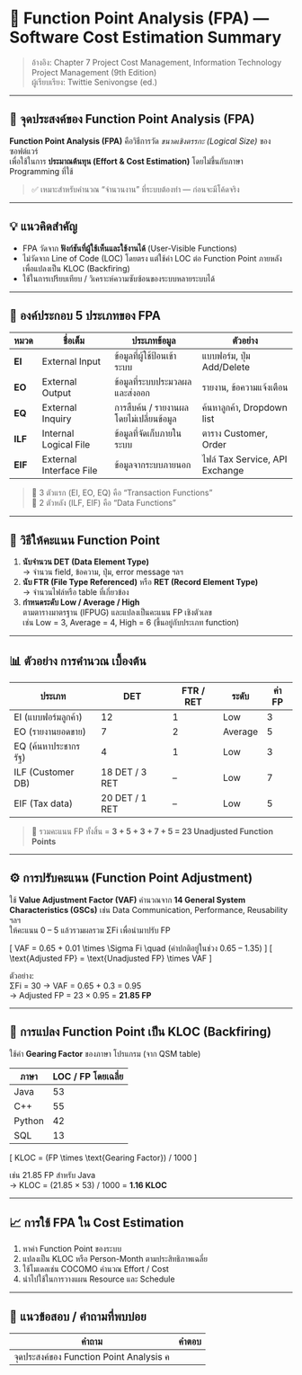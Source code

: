 # 📘 Function Point Analysis (FPA) — Software Cost Estimation Summary

> อ้างอิง: Chapter 7 Project Cost Management, Information Technology Project Management (9th Edition)  
> ผู้เรียบเรียง: Twittie Senivongse (ed.)

---

## 🎯 จุดประสงค์ของ Function Point Analysis (FPA)

**Function Point Analysis (FPA)** คือวิธีการวัด *ขนาดเชิงตรรกะ (Logical Size)* ของซอฟต์แวร์  
เพื่อใช้ในการ **ประมาณต้นทุน (Effort & Cost Estimation)** โดยไม่ขึ้นกับภาษา Programming ที่ใช้

> ✅ เหมาะสำหรับคำนวณ “จำนวนงาน” ที่ระบบต้องทำ — ก่อนจะมีโค้ดจริง

---

## 💡 แนวคิดสำคัญ

- FPA วัดจาก **ฟังก์ชันที่ผู้ใช้เห็นและใช้งานได้** (User-Visible Functions)  
- ไม่วัดจาก Line of Code (LOC) โดยตรง แต่ใช้ค่า LOC ต่อ Function Point ภายหลังเพื่อแปลงเป็น KLOC (Backfiring)
- ใช้ในการเปรียบเทียบ / วิเคราะห์ความซับซ้อนของระบบหลายระบบได้

---

## 🧩 องค์ประกอบ 5 ประเภทของ FPA

| หมวด | ชื่อเต็ม | ประเภทข้อมูล | ตัวอย่าง |
|-------|-----------|---------------|-----------|
| **EI** | External Input | ข้อมูลที่ผู้ใช้ป้อนเข้าระบบ | แบบฟอร์ม, ปุ่ม Add/Delete |
| **EO** | External Output | ข้อมูลที่ระบบประมวลผลและส่งออก | รายงาน, ข้อความแจ้งเตือน |
| **EQ** | External Inquiry | การสืบค้น / รายงานผลโดยไม่เปลี่ยนข้อมูล | ค้นหาลูกค้า, Dropdown list |
| **ILF** | Internal Logical File | ข้อมูลที่จัดเก็บภายในระบบ | ตาราง Customer, Order |
| **EIF** | External Interface File | ข้อมูลจากระบบภายนอก | ไฟล์ Tax Service, API Exchange |

> 🔸 3 ตัวแรก (EI, EO, EQ) คือ “Transaction Functions”   
> 🔹 2 ตัวหลัง (ILF, EIF) คือ “Data Functions”

---

## 🧮 วิธีให้คะแนน Function Point

1. **นับจำนวน DET (Data Element Type)**  
   → จำนวน field, ข้อความ, ปุ่ม, error message ฯลฯ  
2. **นับ FTR (File Type Referenced)** หรือ **RET (Record Element Type)**  
   → จำนวนไฟล์หรือ table ที่เกี่ยวข้อง  
3. **กำหนดระดับ Low / Average / High**  
   ตามตารางมาตรฐาน (IFPUG) และแปลงเป็นคะแนน FP เชิงตัวเลข  
   เช่น Low = 3, Average = 4, High = 6 (ขึ้นอยู่กับประเภท function)

---

## 📊 ตัวอย่าง การคำนวณ เบื้องต้น

| ประเภท | DET | FTR / RET | ระดับ | ค่า FP |
|----------|------|------------|---------|---------|
| EI (แบบฟอร์มลูกค้า) | 12 | 1 | Low | 3 |
| EO (รายงานยอดขาย) | 7 | 2 | Average | 5 |
| EQ (ค้นหาประชากร รัฐ) | 4 | 1 | Low | 3 |
| ILF (Customer DB) | 18 DET / 3 RET | – | Low | 7 |
| EIF (Tax data) | 20 DET / 1 RET | – | Low | 5 |

> 🔹 รวมคะแนน FP ทั้งสิ้น = **3 + 5 + 3 + 7 + 5 = 23 Unadjusted Function Points**

---

## ⚙️ การปรับคะแนน (Function Point Adjustment)

ใช้ **Value Adjustment Factor (VAF)** คำนวณจาก **14 General System Characteristics (GSCs)** เช่น Data Communication, Performance, Reusability ฯลฯ  
ให้คะแนน 0 – 5 แล้วรวมผลรวม ΣFi เพื่อนำมาปรับ FP

\[
VAF = 0.65 + 0.01 \times \Sigma Fi \quad (ค่าปกติอยู่ในช่วง 0.65 – 1.35)
\]
\[
\text{Adjusted FP} = \text{Unadjusted FP} \times VAF
\]

ตัวอย่าง:  
ΣFi = 30 → VAF = 0.65 + 0.3 = 0.95  
→ Adjusted FP = 23 × 0.95 = **21.85 FP**

---

## 🔢 การแปลง Function Point เป็น KLOC (Backfiring)

ใช้ค่า **Gearing Factor** ของภาษา โปรแกรม (จาก QSM table)

| ภาษา | LOC / FP โดยเฉลี่ย |
|--------|-------------------|
| Java | 53 |
| C++ | 55 |
| Python | 42 |
| SQL | 13 |

\[
KLOC = (FP \times \text{Gearing Factor}) / 1000
\]

เช่น 21.85 FP สำหรับ Java  
→ KLOC = (21.85 × 53) / 1000 = **1.16 KLOC**

---

## 📈 การใช้ FPA ใน Cost Estimation

1. หาค่า Function Point ของระบบ  
2. แปลงเป็น KLOC หรือ Person-Month ตามประสิทธิภาพเฉลี่ย  
3. ใช้โมเดลเช่น COCOMO คำนวณ Effort / Cost  
4. นำไปใช้ในการวางแผน Resource และ Schedule

---

## 🧠 แนวข้อสอบ / คำถามที่พบบ่อย

| คำถาม | คำตอบ |
|--------|--------|
| จุดประสงค์ของ Function Point Analysis ค
